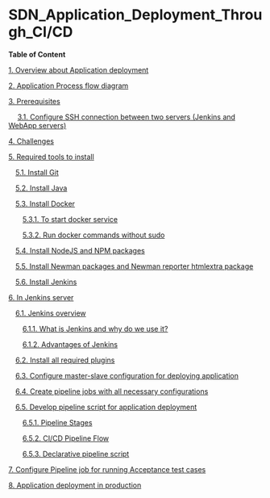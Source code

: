 # SDN_Application_Deployment_Through_CI/CD 

**Table of Content** 

[1. Overview about Application deployment](./Overview/Overview.md) 

[2. Application Process flow diagram](./Overview/App_flow.md) 

[3. Prerequisites](./Overview/Prerequisites.md) 

  [3.1. Configure SSH connection between two servers (Jenkins and WebApp servers)](./Overview/SSH_configuration.md) 

[4. Challenges](./Overview/Challenges.md) 

[5. Required tools to install](./Installation/tools_list.md) 

 [5.1. Install Git](./Installation/tools_Install.md) 

 [5.2. Install Java](./Installation/tools_Install.md) 

 [5.3. Install Docker](./Installation/tools_Install.md) 

  [5.3.1. To start docker service](./Installation/tools_Install.md) 

  [5.3.2. Run docker commands without sudo](./Installation/tools_Install.md) 

 [5.4. Install NodeJS and NPM packages](./Installation/tools_Install.md) 

 [5.5. Install Newman packages and Newman reporter htmlextra package](./Installation/tools_Install.md) 

 [5.6. Install Jenkins](./Installation/tools_Install.md) 

[6. In Jenkins server](./Jenkins/Jenkins_Configuration.md) 

 [6.1. Jenkins overview](./Jenkins/Jenkins_Configuration.md) 

  [6.1.1. What is Jenkins and why do we use it?](./Jenkins/Jenkins_Configuration.md) 

  [6.1.2. Advantages of Jenkins](./Jenkins/Jenkins_Configuration.md) 

 [6.2. Install all required plugins](./Jenkins/Jenkins_Configuration.md) 

 [6.3. Configure master-slave configuration for deploying application](./Jenkins/Jenkins_Configuration.md) 

 [6.4. Create pipeline jobs with all necessary configurations](./Jenkins/Jenkins_Job_Configuration.md) 

 [6.5. Develop pipeline script for application deployment](./Jenkins/Jenkins_Job_Configuration.md) 

  [6.5.1. Pipeline Stages](./Jenkins/Jenkins_Job_Configuration.md) 

  [6.5.2. CI/CD Pipeline Flow](./Jenkins/Jenkins_Job_Configuration.md) 

  [6.5.3. Declarative pipeline script](./Jenkins/Jenkins_Job_Configuration.md) 

[7. Configure Pipeline job for running Acceptance test cases](./Jenkins/Jenkins_Job_Configuration.md) 

[8.  Application deployment in production](./Jenkins/Jenkins_Job_Configuration.md) 

 
